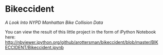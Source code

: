 
# Bikeccident
*A Look Into NYPD Manhattan Bike Collision Data*

You can view the result of this little project in the form of iPython Notebook here:
http://nbviewer.ipython.org/github/arottersman/bikeccident/blob/master/BIKECCIDENT/Bikeccident.ipynb
